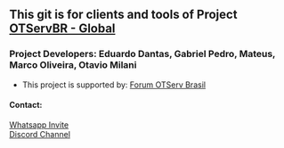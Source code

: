 ## This git is for clients and tools of Project [OTServBR - Global](https://github.com/opentibiabr/OTServBR-Global)

### Project Developers: Eduardo Dantas, Gabriel Pedro, Mateus, Marco Oliveira, Otavio Milani
* This project is supported by: [Forum OTServ Brasil](https://forums.otserv.com.br/)

#### Contact:
[Whatsapp Invite](https://chat.whatsapp.com/FWca9zJxOnXHlcxyjfwXaQ)<br>
[Discord Channel](https://discord.gg/3NxYnyV)<br>
